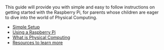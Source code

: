 This guide will provide you with simple and easy to follow instructions on getting started with the Raspberry Pi, for parents whose children are eager to dive into the world of Physical Computing.

- [Simple Setup](setup.md)
- [Using a Raspberry Pi](using.md)
- [What is Physical Computing](physical.md)
- [Resources to learn more](resources.md)
